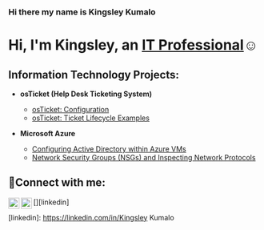 ### Hi there my name is Kingsley Kumalo
<h1>Hi, I'm Kingsley, an <a href="https://linkedin.com/in/Kingsley Kumalo">IT Professional</a>☺</h1>
<h2> Information Technology Projects:</h2>

- <b>osTicket (Help Desk Ticketing System)</b>

  - [osTicket: Configuration](https://github.com/kumalo22/post-install-config)
  - [osTicket: Ticket Lifecycle Examples](https://github.com/kumalo22/ticket-lifecycle)
- <b>Microsoft Azure</b>
  - [Configuring Active Directory within Azure VMs](https://github.com/kumalo22/configure-ad)
  - [Network Security Groups (NSGs) and Inspecting Network Protocols](https://github.com/kumalo22/azure-network-protocols)

<h2>🤳Connect with me:</h2>

[<img align="left" alt="Josh | LinkedIn" width="22px" src="https://cdn.jsdelivr.net/npm/simple-icons@v3/icons/linkedin.svg" />][linkedin]
[<img align="left" alt="Josh | Instagram" width="22px" src="https://cdn.jsdelivr.net/npm/simple-icons@v3/icons/instagram.svg" />][instagram]

[instagram]: https://www.instagram.com/kumalophotos
[linkedin]: https://linkedin.com/in/Kingsley Kumalo
